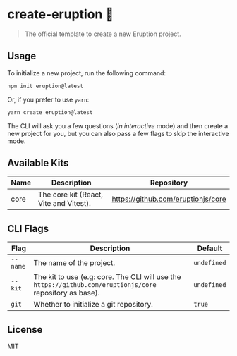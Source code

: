 # create-eruption 🌋

> The official template to create a new Eruption project.

## Usage

To initialize a new project, run the following command:

```bash
npm init eruption@latest
```

Or, if you prefer to use `yarn`:

```bash
yarn create eruption@latest
```

The CLI will ask you a few questions (_in interactive_ mode) and then create a new project for you, but you can also pass a few flags to skip the interactive mode.

## Available Kits

| Name | Description                            | Repository                         |
| ---- | -------------------------------------- | ---------------------------------- |
| core | The core kit (React, Vite and Vitest). | https://github.com/eruptionjs/core |

## CLI Flags

| Flag     | Description                                                                                               | Default     |
| -------- | --------------------------------------------------------------------------------------------------------- | ----------- |
| `--name` | The name of the project.                                                                                  | `undefined` |
| `--kit`  | The kit to use (e.g: core. The CLI will use the `https://github.com/eruptionjs/core` repository as base). | `undefined` |
| `git`    | Whether to initialize a git repository.                                                                   | `true`      |

## License

MIT
